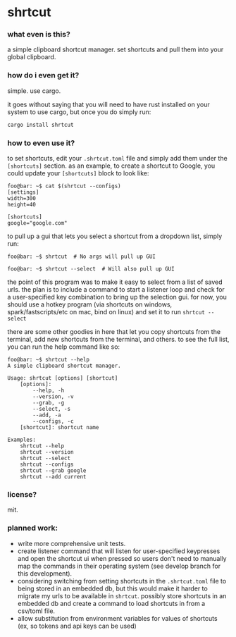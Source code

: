 # shrtcut

### what even is this?
a simple clipboard shortcut manager.  set shortcuts and pull them into your global clipboard.

### how do i even get it?
simple. use cargo.

it goes without saying that you will need to have rust installed on your system to use cargo, but once you do simply run:
```sh
cargo install shrtcut
```

### how to even use it?
to set shortcuts, edit your `.shrtcut.toml` file and simply add them under the `[shortcuts]` section.  as an example, to create a shortcut to Google, you could update your `[shortcuts]` block to look like:
```console
foo@bar: ~$ cat $(shrtcut --configs)
[settings]
width=300
height=40

[shortcuts]
google="google.com"
```

to pull up a gui that lets you select a shortcut from a dropdown list, simply run:
```console
foo@bar: ~$ shrtcut  # No args will pull up GUI

foo@bar: ~$ shrtcut --select  # Will also pull up GUI
```

the point of this program was to make it easy to select from a list of saved urls.   the plan is to include a command to start a listener loop and check for a user-specified key combination to bring up the selection gui.  for now, you should use a hotkey program (via shortcuts on windows, spark/fastscripts/etc on mac, bind on linux) and set it to run `shrtcut --select`

there are some other goodies in here that let you copy shortcuts from the terminal, add new shortcuts from the terminal, and others.  to see the full list, you can run the help command like so:
```console
foo@bar: ~$ shrtcut --help
A simple clipboard shortcut manager.

Usage: shrtcut [options] [shortcut]
    [options]:
        --help, -h
        --version, -v
        --grab, -g
        --select, -s
        --add, -a
        --configs, -c
    [shortcut]: shortcut name

Examples:
    shrtcut --help
    shrtcut --version
    shrtcut --select
    shrtcut --configs
    shrtcut --grab google
    shrtcut --add current
```

### license?
mit.

### planned work:
- write more comprehensive unit tests.
- create listener command that will listen for user-specified keypresses and open the shortcut ui when pressed so users don't need to manually map the commands in their operating system (see develop branch for this development).
- considering switching from setting shortcuts in the `.shrtcut.toml` file to being stored in an embedded db, but this would make it harder to migrate my urls to be available in `shrtcut`.  possibly store shortcuts in an embedded db and create a command to load shortcuts in from a csv/toml file.
- allow substitution from environment variables for values of shortcuts (ex, so tokens and api keys can be used)

